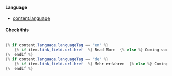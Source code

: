 #### Language
- [content.language](https://developers.hubspot.com/docs/cms/hubl/variables) 



#### Check this







```java

{% if content.language.languageTag == "en" %}
    {% if item.link_field.url.href  %} Read More  {% else %} Coming soon{% endif %}
{%  endif %}
{% if content.language.languageTag == "de" %}
    {% if item.link_field.url.href  %} Mehr erfahren  {% else %} Coming soon {% endif %}
{%  endif %}
```